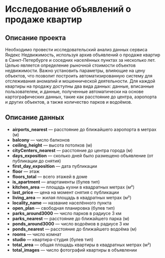 # Исследование объявлений о продаже квартир

## Описание проекта
Необходимо провести исследовательский анализ данных сервиса Яндекс Недвижимость, используя архив объявлений о продаже квартир в Санкт-Петербурге и соседних населённых пунктах за несколько лет. Целью является определение рыночной стоимости объектов недвижимости. Важно установить параметры, влияющие на цену объектов, что позволит построить автоматизированную систему для отслеживания аномалий и мошеннической деятельности. Для каждой квартиры на продажу доступны два вида данных: данные, вписанные пользователем, и данные, полученные автоматически на основе картографических данных, такие как расстояние до центра, аэропорта и других объектов, а также количество парков и водоёмов.

## Описание данных
- **airports_nearest** — расстояние до ближайшего аэропорта в метрах (м)
- **balcony** — число балконов
- **ceiling_height** — высота потолков (м)
- **cityCenters_nearest** — расстояние до центра города (м)
- **days_exposition** — сколько дней было размещено объявление (от публикации до снятия)
- **first_day_exposition** — дата публикации
- **floor** — этаж
- **floors_total** — всего этажей в доме
- **is_apartment** — апартаменты (булев тип)
- **kitchen_area** — площадь кухни в квадратных метрах (м²)
- **last_price** — цена на момент снятия с публикации
- **living_area** — жилая площадь в квадратных метрах (м²)
- **locality_name** — название населённого пункта
- **open_plan** — свободная планировка (булев тип)
- **parks_around3000** — число парков в радиусе 3 км
- **parks_nearest** — расстояние до ближайшего парка (м)
- **ponds_around3000** — число водоёмов в радиусе 3 км
- **ponds_nearest** — расстояние до ближайшего водоёма (м)
- **rooms** — число комнат
- **studio** — квартира-студия (булев тип)
- **total_area** — общая площадь квартиры в квадратных метрах (м²)
- **total_images** — число фотографий квартиры в объявлении
